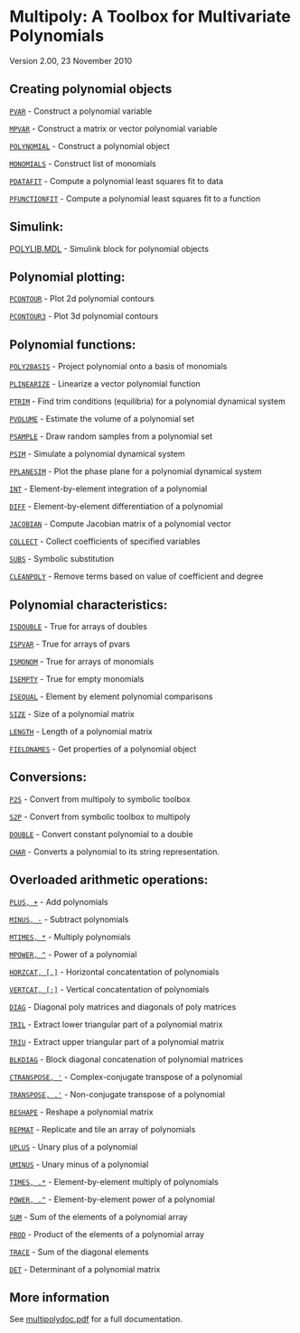 # Multipoly: A Toolbox for Multivariate Polynomials

Version 2.00, 23 November 2010

## Creating polynomial objects
   [`PVAR`](pvar.m)         - Construct a polynomial variable
   
   [`MPVAR`](mpvar.m)        - Construct a matrix or vector polynomial variable
   
   [`POLYNOMIAL`](@polynomial/polynomial.m)   - Construct a polynomial object
   
   [`MONOMIALS`](monomials.m)    - Construct list of monomials
   
   [`PDATAFIT`](@polynomial/pdatafit.m)     - Compute a polynomial least squares fit to data
   
   [`PFUNCTIONFIT`](@polynomial/pfunctionfit.m) - Compute a polynomial least squares fit to a function
   
## Simulink:
   [POLYLIB.MDL](polylib.mdl)  - Simulink block for polynomial objects

## Polynomial plotting:
   [`PCONTOUR`](@polynomial/pcontour.m)     - Plot 2d polynomial contours
   
   [`PCONTOUR3`](@polynomial/pcontour3.m)    - Plot 3d polynomial contours

## Polynomial functions:
   [`POLY2BASIS`](@polynomial/poly2basis.m)   - Project polynomial onto a basis of monomials
   
   [`PLINEARIZE`](@polynomial/plinearize.m)   - Linearize a vector polynomial function
   
   [`PTRIM`](@polynomial/ptrim.m)        - Find trim conditions (equilibria) for a polynomial dynamical system
   
   [`PVOLUME`](@polynomial/pvolume.m)      - Estimate the volume of a polynomial set
   
   [`PSAMPLE`](@polynomial/psample.m)      - Draw random samples from a polynomial set
   
   [`PSIM`](@polynomial/psim.m)         - Simulate a polynomial dynamical system
   
   [`PPLANESIM`](@polynomial/pplanesim.m)    - Plot the phase plane for a polynomial dynamical system
   
   [`INT`](@polynomial/int.m)          - Element-by-element integration of a polynomial
   
   [`DIFF`](@polynomial/diff.m)         - Element-by-element differentiation of a polynomial
   
   [`JACOBIAN`](@polynomial/jacobian.m)     - Compute Jacobian matrix of a polynomial vector
   
   [`COLLECT`](@polynomial/collect.m)      - Collect coefficients of specified variables
   
   [`SUBS`](@polynomial/subs.m)         - Symbolic substitution
   
   [`CLEANPOLY`](@polynomial/cleanpoly.m)    - Remove terms based on value of coefficient and degree

## Polynomial characteristics:
   [`ISDOUBLE`](isdouble.m)     - True for arrays of doubles
   
   [`ISPVAR`](ispvar.m)       - True for arrays of pvars
   
   [`ISMONOM`](ismonom.m)      - True for arrays of monomials
   
   [`ISEMPTY`](@polynomial/isempty.m)      - True for empty monomials
   
   [`ISEQUAL`](@polynomial/isequal.m)      - Element by element polynomial comparisons
   
   [`SIZE`](@polynomial/size.m)         - Size of a polynomial matrix
   
   [`LENGTH`](@polynomial/length.m)       - Length of a polynomial matrix
   
   [`FIELDNAMES`](@polynomial/fieldnames.m)   - Get properties of a polynomial object

## Conversions:
   [`P2S`](p2s.m)          - Convert from multipoly to symbolic toolbox
   
   [`S2P`](s2p.m)          - Convert from symbolic toolbox to multipoly
   
   [`DOUBLE`](@polynomial/double.m)       - Convert constant polynomial to a double
   
   [`CHAR`](@polynomial/char.m)         - Converts a polynomial to its string representation.

## Overloaded arithmetic operations:
   [`PLUS, +`](@polynomial/plus.m)      - Add polynomials
   
   [`MINUS, -`](@polynomial/minus.m)     - Subtract polynomials
   
   [`MTIMES, *`](@polynomial/mtimes.m)    - Multiply polynomials
   
   [`MPOWER, ^`](@polynomial/mpower.m)    - Power of a polynomial
   
   [`HORZCAT, [,]`](@polynomial/horzcat.m) - Horizontal concatentation of polynomials
   
   [`VERTCAT, [;]`](@polynomial/vertcat.m) - Vertical concatentation of polynomials
   
   [`DIAG`](@polynomial/diag.m)         - Diagonal poly matrices and diagonals of poly matrices
   
   [`TRIL`](@polynomial/tril.m)         - Extract lower triangular part of a polynomial matrix
   
   [`TRIU`](@polynomial/triu.m)         - Extract upper triangular part of a polynomial matrix
   
   [`BLKDIAG`](@polynomial/blkdiag.m)      - Block diagonal concatenation of polynomial matrices
   
   [`CTRANSPOSE, '`](@polynomial/ctranspose.m) - Complex-conjugate transpose of a polynomial
   
   [`TRANSPOSE, .'`](@polynomial/transpose.m) - Non-conjugate transpose of a polynomial
   
   [`RESHAPE`](@polynomial/reshape.m)      - Reshape a polynomial matrix
   
   [`REPMAT`](@polynomial/repmat.m)       - Replicate and tile an array of polynomials
   
   [`UPLUS`](@polynomial/uplus.m)        - Unary plus of a polynomial
   
   [`UMINUS`](@polynomial/uminus.m)       - Unary minus of a polynomial
   
   [`TIMES, .*`](@polynomial/times.m)    - Element-by-element multiply of polynomials
   
   [`POWER, .^`](@polynomial/power.m)    - Element-by-element power of a polynomial
   
   [`SUM`](@polynomial/sum.m)          - Sum of the elements of a polynomial array
   
   [`PROD`](@polynomial/prod.m)         - Product of the elements of a polynomial array
   
   [`TRACE`](@polynomial/trace.m)        - Sum of the diagonal elements
   
   [`DET`](@polynomial/det.m)          - Determinant of a polynomial matrix

## More information
See [multipolydoc.pdf](doc/multipolydoc.pdf) for a full documentation.
